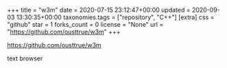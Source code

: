 +++
title = "w3m"
date = 2020-07-15 23:12:47+00:00
updated = 2020-09-03 13:30:35+00:00
taxonomies.tags = ["repository", "C++"]
[extra]
css = "github"
star = 1
forks_count = 0
license = "None"
url = "https://github.com/ousttrue/w3m"
+++

<https://github.com/ousttrue/w3m>

text browser
